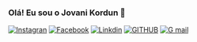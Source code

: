 ### Olá! Eu sou o Jovani Kordun 👋

[![Instagran](https://img.shields.io/badge/Instagram-E4405F?style=for-the-badge&logo=instagram&logoColor=white)](https://www.instagram.com/jovanikordun?igsh=MWpkaGx0eWpjaXBo)
[![Facebook](https://img.shields.io/badge/Facebook-1877F2?style=for-the-badge&logo=facebook&logoColor=white)](https://www.facebook.com/share/Cm93UmxmJVdUPa6t/?mibextid=qi2Omg)
[![Linkdin](https://img.shields.io/badge/LinkedIn-0077B5?style=for-the-badge&logo=linkedin&logoColor=white)](https://www.linkedin.com/in/jovani-kordun-8b3713202/)
[![GITHUB](https://img.shields.io/badge/GitHub-100000?style=for-the-badge&logo=github&logoColor=white)](https://github.com/kordunjovani)
[![G mail](https://img.shields.io/badge/Gmail-D14836?style=for-the-badge&logo=gmail&logoColor=white)](https://jovanikordun2013@gmail.com)
